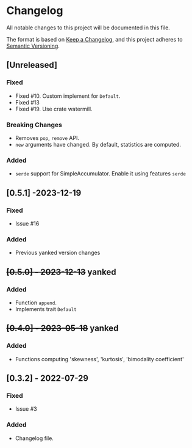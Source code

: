 # Changelog
All notable changes to this project will be documented in this file.

The format is based on [Keep a Changelog](https://keepachangelog.com/en/1.0.0/),
and this project adheres to [Semantic
Versioning](https://semver.org/spec/v2.0.0.html).

## [Unreleased]
### Fixed
- Fixed #10. Custom implement for `Default`.
- Fixed #13
- Fixed #19. Use crate watermill.

### Breaking Changes
- Removes `pop`, `remove` API.
- `new` arguments have changed. By default, statistics are computed.

### Added 
- `serde` support for SimpleAccumulator. Enable it using features `serde`

## [0.5.1] -2023-12-19
### Fixed
- Issue #16
### Added
- Previous yanked version changes

## ~~[0.5.0] - 2023-12-13~~ yanked
### Added
- Function `append`.
- Implements trait `Default` 

## ~~[0.4.0] - 2023-05-18~~ yanked
### Added
- Functions computing 'skewness', 'kurtosis', 'bimodality coefficient'

## [0.3.2] - 2022-07-29
### Fixed
- Issue #3
### Added
- Changelog file.

